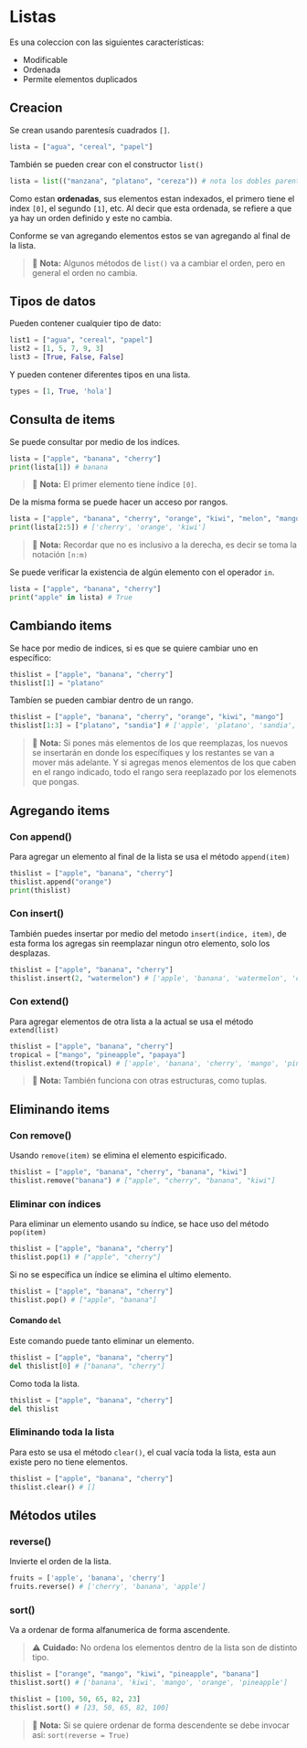 # Listas

Es una coleccion con las siguientes características:

- Modificable
- Ordenada
- Permite elementos duplicados

## Creacion

Se crean usando parentesís cuadrados `[]`.

```python
lista = ["agua", "cereal", "papel"]
```

También se pueden crear con el constructor `list()`

```python
lista = list(("manzana", "platano", "cereza")) # nota los dobles parentesís
```

Como estan **ordenadas**, sus elementos estan indexados, el primero tiene el index `[0]`, el segundo `[1]`, etc. Al decir que esta ordenada, se refiere a que ya hay un orden definido y este no cambia.

Conforme se van agregando elementos estos se van agregando al final de la lista.

> 📝 **Nota:** Algunos métodos de `list()` va a cambiar el orden, pero en general el orden no cambia.

## Tipos de datos

Pueden contener cualquier tipo de dato:

```python
list1 = ["agua", "cereal", "papel"]
list2 = [1, 5, 7, 9, 3]
list3 = [True, False, False]
```

Y pueden contener diferentes tipos en una lista.

```python
types = [1, True, 'hola']
```

## Consulta de items

Se puede consultar por medio de los indíces.

```python
lista = ["apple", "banana", "cherry"]
print(lista[1]) # banana
```

> 📝 **Nota:**  El primer elemento tiene índice `[0]`.

De la misma forma se puede hacer un acceso por rangos.

```python
lista = ["apple", "banana", "cherry", "orange", "kiwi", "melon", "mango"]
print(lista[2:5]) # ['cherry', 'orange', 'kiwi']
```

> 📝 **Nota:**  Recordar que no es inclusivo a la derecha, es decir se toma la notación `[n:m)`

Se puede verificar la existencia de algún elemento con el operador `in`.

```python
lista = ["apple", "banana", "cherry"]
print("apple" in lista) # True
```

## Cambiando items

Se hace por medio de indices, si es que se quiere cambiar uno en específico:

```python
thislist = ["apple", "banana", "cherry"]
thislist[1] = "platano"
```

Tambíen se pueden cambiar dentro de un rango.

```python
thislist = ["apple", "banana", "cherry", "orange", "kiwi", "mango"]
thislist[1:3] = ["platano", "sandia"] # ['apple', 'platano', 'sandia', 'orange', 'kiwi', 'mango']
```

> 📝 **Nota:** Si pones más elementos de los que reemplazas, los nuevos se insertarán en donde los específiques y los restantes se van a mover más adelante. Y si agregas menos elementos de los que caben en el rango indicado, todo el rango sera reeplazado por los elemenots que pongas.

## Agregando items

### Con append()

Para agregar un elemento al final de la lista se usa el método `append(item)`

```python
thislist = ["apple", "banana", "cherry"]
thislist.append("orange")
print(thislist)
```

### Con insert()

También puedes insertar por medio del metodo `insert(indice, item)`, de esta forma los agregas sin reemplazar ningun otro elemento, solo los desplazas.

```python
thislist = ["apple", "banana", "cherry"]
thislist.insert(2, "watermelon") # ['apple', 'banana', 'watermelon', 'cherry']
```

### Con extend()

Para agregar elementos de otra lista a la actual se usa el método `extend(list)`

```python
thislist = ["apple", "banana", "cherry"]
tropical = ["mango", "pineapple", "papaya"]
thislist.extend(tropical) # ['apple', 'banana', 'cherry', 'mango', 'pineapple', 'papaya']
```

> 📝 **Nota:** También funciona con otras estructuras, como tuplas.

## Eliminando items

### Con remove()

Usando `remove(item)` se elimina el elemento espicificado.

```python
thislist = ["apple", "banana", "cherry", "banana", "kiwi"]
thislist.remove("banana") # ["apple", "cherry", "banana", "kiwi"]
```

### Eliminar con índices

Para eliminar un elemento usando su índice, se hace uso del método `pop(item)`

```python
thislist = ["apple", "banana", "cherry"]
thislist.pop(1) # ["apple", "cherry"]
```

Si no se específica un índice se elimina el ultimo elemento.

```python
thislist = ["apple", "banana", "cherry"]
thislist.pop() # ["apple", "banana"]
```

#### Comando `del`

Este comando puede tanto eliminar un elemento.

```python
thislist = ["apple", "banana", "cherry"]
del thislist[0] # ["banana", "cherry"]
```

Como toda la lista.

```python
thislist = ["apple", "banana", "cherry"]
del thislist
```

### Eliminando toda la lista

Para esto se usa el método `clear()`, el cual vacía toda la lista, esta aun existe pero no tiene elementos.

```python
thislist = ["apple", "banana", "cherry"]
thislist.clear() # []
```

## Métodos utiles

### reverse()

Invierte el orden de la lista.

```python
fruits = ['apple', 'banana', 'cherry']
fruits.reverse() # ['cherry', 'banana', 'apple']
```

### sort()

Va a ordenar de forma alfanumerica de forma ascendente.

> ⚠️ **Cuidado:** No ordena los elementos dentro de la lista son de distinto tipo.

```python
thislist = ["orange", "mango", "kiwi", "pineapple", "banana"]
thislist.sort() # ['banana', 'kiwi', 'mango', 'orange', 'pineapple']

thislist = [100, 50, 65, 82, 23]
thislist.sort() # [23, 50, 65, 82, 100]
```

> 📝 **Nota:** Si se quiere ordenar de forma descendente se debe invocar asi: `sort(reverse = True)`
